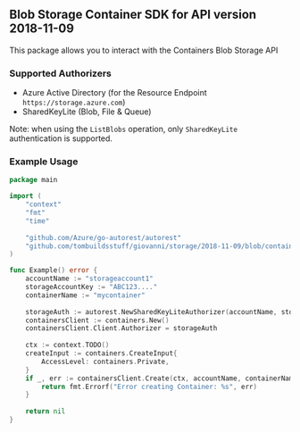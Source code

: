 ## Blob Storage Container SDK for API version 2018-11-09

This package allows you to interact with the Containers Blob Storage API

### Supported Authorizers

* Azure Active Directory (for the Resource Endpoint `https://storage.azure.com`)
* SharedKeyLite (Blob, File & Queue)

Note: when using the `ListBlobs` operation, only `SharedKeyLite` authentication is supported.

### Example Usage

```go
package main

import (
	"context"
	"fmt"
	"time"
	
	"github.com/Azure/go-autorest/autorest"
	"github.com/tombuildsstuff/giovanni/storage/2018-11-09/blob/containers"
)

func Example() error {
	accountName := "storageaccount1"
    storageAccountKey := "ABC123...."
    containerName := "mycontainer"
    
    storageAuth := autorest.NewSharedKeyLiteAuthorizer(accountName, storageAccountKey)
    containersClient := containers.New()
    containersClient.Client.Authorizer = storageAuth
    
    ctx := context.TODO()
    createInput := containers.CreateInput{
        AccessLevel: containers.Private,
    }
    if _, err := containersClient.Create(ctx, accountName, containerName, createInput); err != nil {
        return fmt.Errorf("Error creating Container: %s", err)
    }
    
    return nil 
}
```